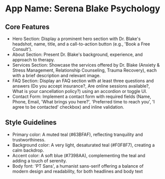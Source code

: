 # **App Name**: Serena Blake Psychology

## Core Features

- Hero Section: Display a prominent hero section with Dr. Blake's headshot, name, title, and a call-to-action button (e.g., 'Book a Free Consult').
- About Section: Present Dr. Blake's background, experience, and approach to therapy.
- Services Section: Showcase the services offered by Dr. Blake (Anxiety & Stress Management, Relationship Counseling, Trauma Recovery), each with a brief description and relevant image.
- FAQ Section: Display an FAQ section with at least three questions and answers (Do you accept insurance?, Are online sessions available?, What is your cancellation policy?) using an accordion or toggle UI.
- Contact Form: Implement a contact form with required fields (Name, Phone, Email, 'What brings you here?', 'Preferred time to reach you', 'I agree to be contacted' checkbox) and inline validation.

## Style Guidelines

- Primary color: A muted teal (#63BFAF), reflecting tranquility and trustworthiness.
- Background color: A very light, desaturated teal (#F0F8F7), creating a calm backdrop.
- Accent color: A soft blue (#7398AA), complementing the teal and adding a touch of serenity.
- Body font: 'PT Sans', a humanist sans-serif offering a balance of modern design and readability, for both headlines and body text
